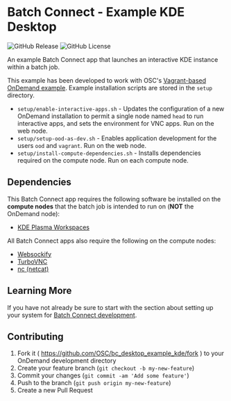 # Batch Connect - Example KDE Desktop

![GitHub Release](https://img.shields.io/github/release/osc/bc_desktop_example_kde.svg)
![GitHub License](https://img.shields.io/github/license/osc/bc_desktop_example_kde.svg)

An example Batch Connect app that launches an interactive KDE instance within a
batch job.

This example has been developed to work with OSC's [Vagrant-based OnDemand example](https://github.com/OSC/ood-images-full). Example installation scripts are stored in the `setup` directory.

- `setup/enable-interactive-apps.sh` - Updates the configuration of a new OnDemand installation to permit a single node named `head` to run interactive apps, and sets the environment for VNC apps. Run on the web node.
- `setup/setup-ood-as-dev.sh` - Enables application development for the users `ood` and `vagrant`. Run on the web node.
- `setup/install-compute-dependencies.sh` - Installs dependencies required on the compute node. Run on each compute node.

## Dependencies

This Batch Connect app requires the following software be installed on the
**compute nodes** that the batch job is intended to run on (**NOT** the
OnDemand node):

- [KDE Plasma Workspaces](https://kde.org/)

All Batch Connect apps also require the following on the compute nodes:

- [Websockify](https://pypi.org/project/websockify/)
- [TurboVNC](https://turbovnc.org)
- [nc (netcat)](http://netcat.sourceforge.net/)

## Learning More

If you have not already be sure to start with the section about setting up your system for [Batch Connect development](https://osc.github.io/ood-documentation/master/app-development/interactive/setup.html).

## Contributing

1. Fork it ( https://github.com/OSC/bc_desktop_example_kde/fork ) to your OnDemand development directory
2. Create your feature branch (`git checkout -b my-new-feature`)
3. Commit your changes (`git commit -am 'Add some feature'`)
4. Push to the branch (`git push origin my-new-feature`)
5. Create a new Pull Request
